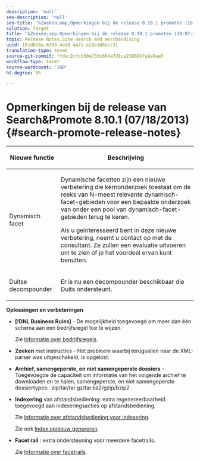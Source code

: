 ```yaml
---
description: 'null'
seo-description: 'null'
seo-title: '&Zoeken;amp;Opmerkingen bij de release 8.10.1 promoten (18-07-2013)'
solution: Target
title: '&Zoeken;amp;Opmerkingen bij de release 8.10.1 promoten (18-07-2013)'
topic: Release Notes,Site search and merchandising
uuid: 161d678a-6393-4adb-a47a-e28e108acc31
translation-type: tm+mt
source-git-commit: ffdec2cfcb30e733c664a7d1ca23868b7a9a9aa5
workflow-type: tm+mt
source-wordcount: '180'
ht-degree: 0%

---
```



# Opmerkingen bij de release van Search&amp;Promote 8.10.1 (07/18/2013){#search-promote-release-notes}

<table> 
 <thead> 
  <tr> 
   <th colname="col1" class="entry"> <p>Nieuwe functie </p> </th> 
   <th colname="col2" class="entry"> <p>Beschrijving </p> </th> 
  </tr> 
 </thead>
 <tbody> 
  <tr> 
   <td colname="col1"> <p>Dynamisch facet </p> </td> 
   <td colname="col2"> <p> Dynamische facetten zijn een nieuwe verbetering die kernonderzoek toestaat om de reeks van N-meest relevante dynamisch-facet-gebieden voor een bepaalde onderzoek van onder een pool van dynamisch-facet-gebieden terug te keren. </p> <p> Als u geïnteresseerd bent in deze nieuwe verbetering, neemt u contact op met de consultant. Ze zullen een evaluatie uitvoeren om te zien of je het voordeel ervan kunt benutten. </p> </td> 
  </tr> 
  <tr> 
   <td colname="col1"> <p>Duitse decompounder </p> </td> 
   <td colname="col2"> <p> Er is nu een decompounder beschikbaar die Duits ondersteunt. </p> </td> 
  </tr> 
 </tbody> 
</table>

**Oplossingen en verbeteringen**

* **[!DNL Business Rules]** - De mogelijkheid toegevoegd om meer dan één schema aan een bedrijfsregel toe te wijzen.

   Zie [Informatie over bedrijfsregels](../c-about-rules-menu/c-about-business-rules.md#concept_2A93D76216754D3D8412CDEA00BD26BD).

* **Zoeken**  met instructies - Het probleem waarbij terugvallen naar de XML-parser was uitgeschakeld, is opgelost.
* **Archief, samengeperste, en niet samengeperste dossiers**  - Toegevoegde de capaciteit om informatie van het volgende archief te downloaden en te halen, samengeperste, en niet samengeperste dossiertypes: .zip/tar/tar.gz/tar.bz2/gzip/bzip2
* **Indexering**  van afstandsbediening: extra regenereerbaarheid toegevoegd aan indexeringsacties op afstandsbediening.

   Zie [Informatie over afstandsbediening voor indexering](../c-about-index-menu/c-about-remote-control-for-indexing.md#concept_C79B322190E84106A434E5C6D4A4118F).

   Zie ook [Index opnieuw genereren](../c-about-index-menu/c-about-regenerate-index.md#concept_6CBE6B8D18EF47D293091CBA542245FA).

* **Facet rail** : extra ondersteuning voor meerdere facetrails.

   Zie [Informatie over facetrails](../c-about-design-menu/c-about-facet-rails.md#concept_1FDC8BCDFFC84A0889DA670F63D5F6DB).

